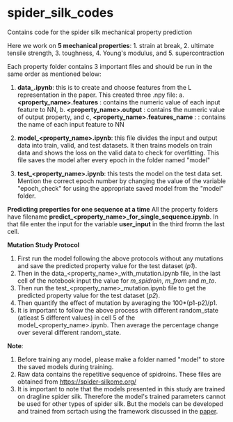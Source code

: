# spider_silk_codes
Contains code for the spider silk mechanical property prediction

Here we work on **5 mechanical properties**: 1. strain at break, 2. ultimate tensile strength, 3. toughness, 4. Young's modulus, and 5. supercontraction

Each property folder contains 3 important files and should be run in the same order as mentioned below:
1. **data_<property name>.ipynb**: this is to create and choose features from the L representation in the paper. This created three .npy file: a. **<property_name>.features** : contains the numeric value of each input feature to NN, b. **<property_name>.output** : contains the numeric value of output property, and c, **<property_name>.features_name** : : contains the name of each input feature to NN
   
3. **model_<property_name>.ipynb**: this file divides the input and output data into train, valid, and test datasets. It then trains models on train data and shows the loss on the valid data to check for overfitting. This file saves the model after every epoch in the folder named "model"
4. **test_<property_name>.ipynb**: this tests the model on the test data set. Mention the correct epoch number by changing the value of the variable "epoch_check" for using the appropriate saved model from the "model" folder.

**Predicting preperties for one sequence at a time**
All the property folders have filename **predict_<property_name>_for_single_sequence.ipynb**. In that file enter the input for the variable **user_input** in the third fromn the last cell. 

**Mutation Study Protocol**
1. First run the model following the above protocols without any mutations and save the predicted property value for the test dataset (*p1*). 
2. Then in the data_<property_name>_with_mutation.ipynb file, in the last cell of the notebook input the value for *m_spidroin*, *m_from* and *m_to*. 
3. Then run the test_<property_name>_mutation.ipynb file to get the predicted property value for the test dataset (*p2*).
4. Then quantify the effect of mutation by averaging the 100*(p1-p2)/p1.
5. It is important to follow the above process with different random_state (atleast 5 different values) in cell 5 of the model_<property_name>.ipynb. Then average the percentage change over several different random_state.


**Note**: 
1. Before training any model, please make a folder named "model" to store the saved models during training.
2. Raw data contains the repetitive sequence of spidroins. These files are obtained from https://spider-silkome.org/
3. It is important to note that the models presented in this study are trained on dragline spider silk. Therefore the model's trained parameters cannot be used for other types of spider silk. But the models can be developed and trained from scrtach using the framework discussed in the [paper](https://www.researchsquare.com/article/rs-3727903/v1). 



